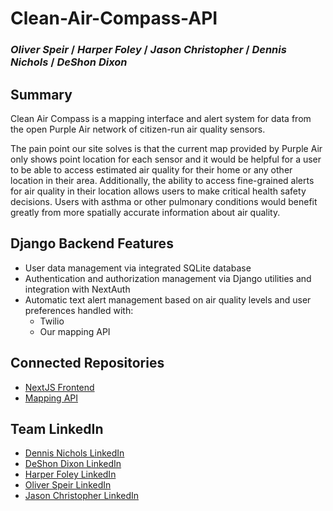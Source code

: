 # Clean-Air-Compass-API

### *Oliver Speir* / *Harper Foley* / *Jason Christopher* / *Dennis Nichols* / *DeShon Dixon*

## Summary

Clean Air Compass is a mapping interface and alert system for data from the open Purple Air network of citizen-run air quality sensors.

The pain point our site solves is that the current map provided by Purple Air only shows point location for each sensor and it would be helpful for a user to be able to access estimated air quality for their home or any other location in their area.  Additionally, the ability to access fine-grained alerts for air quality in their location allows users to make critical health safety decisions. Users with asthma or other pulmonary conditions would benefit greatly from more spatially accurate information about air quality.

## Django Backend Features

- User data management via integrated SQLite database
- Authentication and authorization management via Django utilities and integration with NextAuth
- Automatic text alert management based on air quality levels and user preferences handled with:
  - Twilio
  - Our mapping API

## Connected Repositories

- [NextJS Frontend](https://github.com/Oxygen-Oriented-Programming/Clean-Air-Compass)
- [Mapping API](https://github.com/Oxygen-Oriented-Programming/clean-air-compass-mapping-api)

## Team LinkedIn

- [Dennis Nichols LinkedIn](https://www.linkedin.com/in/dennisgnichols/)
- [DeShon Dixon LinkedIn](https://www.linkedin.com/in/deshondixon)
- [Harper Foley LinkedIn](https://www.linkedin.com/in/harper-e-foley/)
- [Oliver Speir LinkedIn](https://www.linkedin.com/in/oliverspeir/)
- [Jason Christopher LinkedIn](https://www.linkedin.com/in/jasonchristopher24/)
